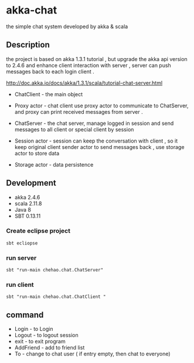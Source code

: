 # akka-chat
the simple chat system developed by akka & scala

## Description

the project is based on akka 1.3.1 tutorial , but upgrade the akka api version to 2.4.6
and enhance client interaction with server , server can push messages back to each login client .  

http://doc.akka.io/docs/akka/1.3.1/scala/tutorial-chat-server.html

- ChatClient  - the main object 

- Proxy actor - chat client use proxy actor to communicate to ChatServer, and proxy can print received messages from server .
    
- ChatServer -  the chat server, manage logged in session and send messages to all client or special client by session

- Session actor - session can keep the conversation with client , so it keep original client sender actor to send messages back ,
  use  storage actor to store data

- Storage actor - data persistence

## Development
* akka 2.4.6
* scala 2.11.8
* Java 8
* SBT 0.13.11

### Create eclipse project
``` 
sbt ecliopse
```

### run server
``` 
sbt "run-main chehao.chat.ChatServer" 
```

### run client
```
sbt "run-main chehao.chat.ChatClient "
```
## command
* Login - to Login
* Logout - to logout session 
* exit - to exit program
* AddFriend - add to friend list
* To - change to chat user ( if entry empty, then chat to everyone)
